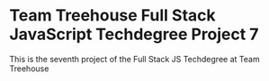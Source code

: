 # Team Treehouse Full Stack JavaScript Techdegree Project 7
This is the seventh project of the Full Stack JS Techdegree at Team Treehouse